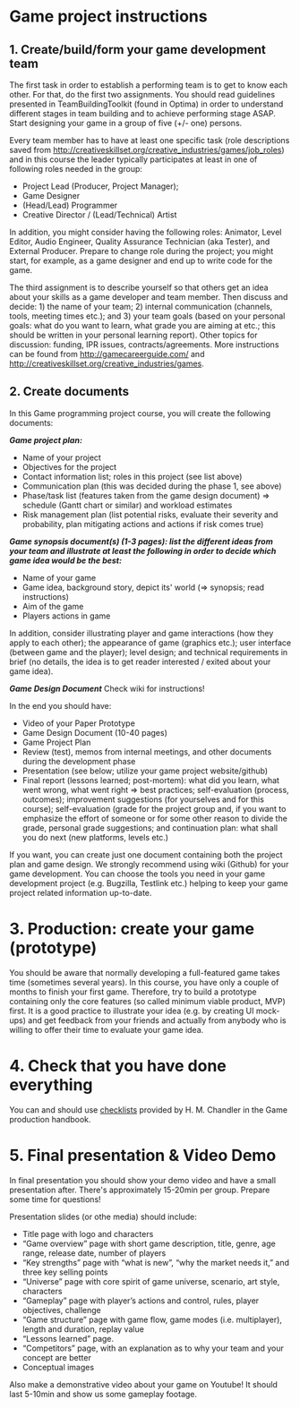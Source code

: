 # Game project instructions

## 1. Create/build/form your game development team
The first task in order to establish a performing team is to get to know each other. For that, do the first two assignments.
You should read guidelines presented in TeamBuildingToolkit (found in Optima) in order to understand different stages in team building and to achieve performing stage ASAP. Start designing your game in a group of five (+/- one) persons. 

Every team member has to have at least one specific task (role descriptions saved from http://creativeskillset.org/creative_industries/games/job_roles) and in this course the leader typically participates at least in one of following roles needed in the group:
*	Project Lead (Producer, Project Manager);
*	Game Designer
*	(Head/Lead) Programmer
*	Creative Director / (Lead/Technical) Artist

In addition, you might consider having the following roles: Animator, Level Editor, Audio Engineer, Quality Assurance Technician (aka Tester), and External Producer. Prepare to change role during the project; you might start, for example, as a game designer and end up to write code for the game.

The third assignment is to describe yourself so that others get an idea about your skills as a game developer and team member. Then discuss and decide: 1) the name of your team; 2) internal communication (channels, tools, meeting times etc.); and 3) your team goals (based on your personal goals: what do you want to learn, what grade you are aiming at etc.; this should be written in your personal learning report). Other topics for discussion: funding, IPR issues, contracts/agreements.
More instructions can be found from http://gamecareerguide.com/ and http://creativeskillset.org/creative_industries/games.

## 2. Create documents
In this Game programming project course, you will create the following documents:

***Game project plan:***

-	Name of your project
-	Objectives for the project
-	Contact information list; roles in this project (see list above)
-	Communication plan (this was decided during the phase 1, see above)
-	Phase/task list (features taken from the game design document) => schedule (Gantt chart or similar) and workload estimates
-	Risk management plan (list potential risks, evaluate their severity and probability, plan mitigating actions and actions if risk comes true)


***Game synopsis document(s) (1-3 pages): list the different ideas from your team and illustrate at least the following in order to decide which game idea would be the best:***

-	Name of your game
-	Game idea, background story, depict its' world (=> synopsis; read instructions)
-	Aim of the game
-	Players actions in game

In addition, consider illustrating player and game interactions (how they apply to each other); the appearance of game (graphics etc.); user interface (between game and the player); level design; and technical requirements in brief (no details, the idea is to get reader interested / exited about your game idea).

***Game Design Document***
Check wiki for instructions!

In the end you should have:
* Video of your Paper Prototype
*	Game Design Document (10-40 pages)
* Game Project Plan
*	Review (test), memos from internal meetings, and other documents during the development phase
*	Presentation (see below; utilize your game project website/github)
*	Final report (lessons learned; post-mortem): what did you learn, what went wrong, what went right => best practices; self-evaluation (process, outcomes); improvement suggestions (for yourselves and for this course); self-evaluation (grade for the project group and, if you want to emphasize the effort of someone or for some other reason to divide the grade, personal grade suggestions; and continuation plan: what shall you do next (new platforms, levels etc.)

If you want, you can create just one document containing both the project plan and game design. We strongly recommend using wiki (Github) for your game development. You can choose the tools you need in your game development project (e.g. Bugzilla, Testlink etc.) helping  to keep your game project related information up-to-date.

# 3. Production: create your game (prototype)
You should be aware that normally developing a full-featured game takes time (sometimes several years). In this course, you have only a couple of months to finish your first game. Therefore, try to build a prototype containing only the core features (so called minimum viable product, MVP) first. It is a good practice to illustrate your idea (e.g. by creating UI mock-ups) and get feedback from your friends and actually from anybody who is willing to offer their time to evaluate your game idea.

# 4. Check that you have done everything
You can and should use [checklists](https://github.com/JAMK-IT/TTOW0211-221-game-development/blob/master/checklists.md) provided by H. M. Chandler in the Game production handbook.

# 5. Final presentation & Video Demo

In final presentation you should show your demo video and have a small presentation after. There's approximately 15-20min per group. Prepare some time for questions!

Presentation slides (or othe media) should include:

* Title page with logo and characters
* “Game overview” page with short game description, title, genre, age range, release date, number of players
* “Key strengths” page with “what is new”, “why the market needs it,” and three key selling points
* “Universe” page with core spirit of game universe, scenario, art style, characters
* “Gameplay” page with player’s actions and control, rules, player objectives, challenge
* “Game structure” page with game flow, game modes (i.e. multiplayer), length and duration, replay value
* “Lessons learned” page. 
* “Competitors” page, with an explanation as to why your team and your concept are better
* Conceptual images

Also make a demonstrative video about your game on Youtube! It should last 5-10min and show us some gameplay footage.

